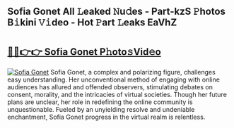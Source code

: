 ## Sofia Gonet All 𝙻eaked 𝙽u𝚍es - Part-kzS 𝙿hotos B𝚒kini 𝚅𝚒deo - Hot 𝙿art 𝙻eaks EaVhZ

# <h2><a href="http://ld2zj4r.urlbe.top/?page=Sofia+Gonet">🔗🔗👉👉 Sofia Gonet P𝚑oto𝚜Vid𝚎o</a></h2>

[![Sofia Gonet](https://i.imgur.com/eBuTRDB.gif)](http://ld2zj4r.urlbe.top/?page=Sofia+Gonet)
Sofia Gonet, a complex and polarizing figure, challenges easy understanding. Her unconventional method of engaging with online audiences has allured and offended observers, stimulating debates on consent, morality, and the intricacies of virtual societies. Though her future plans are unclear, her role in redefining the online community is unquestionable. Fueled by an unyielding resolve and undeniable enchantment, Sofia Gonet progress in the virtual realm is relentless.
